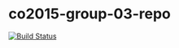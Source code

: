 # co2015-group-03-repo

[![Build Status](https://travis-ci.com/UOL-CS/co2015-group-03-repo.svg?token=sr5T7Ph4Ffs4ixXfsrQL&branch=master)](https://travis-ci.com/UOL-CS/co2015-group-03-repo)
